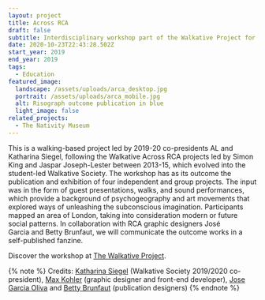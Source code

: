 ```yaml
---
layout: project
title: Across RCA
draft: false
subtitle: Interdisciplinary workshop part of the Walkative Project for Across RCA
date: 2020-10-23T22:43:28.502Z
start_year: 2019
end_year: 2019
tags:
  - Education
featured_image:
  landscape: /assets/uploads/arca_desktop.jpg
  portrait: /assets/uploads/arca_mobile.jpg
  alt: Risograph outcome publication in blue
  light_image: false
related_projects:
  - The Nativity Museum
---
```

This is a walking-based project led by 2019-20 co-presidents AL and Katharina Siegel, following the Walkative Across RCA projects led by Simon King and Jaspar Joseph-Lester between 2013-15, which evolved into the student-led Walkative Society. The workshop has as its outcome the publication and exhibition of four independent and group projects. The input was in the form of guest presentations, walks, and sound performances, which provide a background of psychogeography and art movements that explored ways of unleashing the subconscious imagination. Participants mapped an area of London, taking into consideration modern or future social patterns. In collaboration with RCA graphic designers José Garcia and Betty Brunfaut, we will communicate the outcome works in a self-published fanzine.

Discover the workshop at [The Walkative Project](http://thewalkativeproject.org/event/across-rca-2019/).

{% note %}
Credits: [Katharina Siegel](http://www.katharinasiegel.de/) (Walkative Society 2019/2020 co-president), [Max Kohler](maxkoehler) (graphic designer and front-end developer), [Jose Garcia Oliva](https://josegarciaoliva.com/) and [Betty Brunfaut](https://weareplan-b.com/) (publication designers)
{% endnote %}